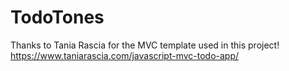# TodoTones

Thanks to Tania Rascia for the MVC template used in this project!
https://www.taniarascia.com/javascript-mvc-todo-app/
